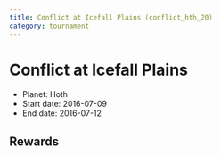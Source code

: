 ```yaml
---
title: Conflict at Icefall Plains (conflict_hth_20)
category: tournament
---
```

# Conflict at Icefall Plains

  * Planet: Hoth
  * Start date: 2016-07-09
  * End date: 2016-07-12

## Rewards

